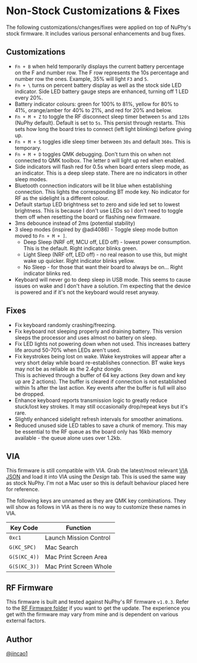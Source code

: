 # Non-Stock Customizations & Fixes

The following customizations/changes/fixes were applied on top of NuPhy's stock firmware. It includes various personal enhancements and bug fixes.

## Customizations

- `Fn + B` when held temporarily displays the current battery percentage on the F and number row.
The F row represents the 10s percentage and number row the ones. Example, 35% will light `F3` and `5`.
- `Fn + \` turns on percent battery display as well as the stock side LED indicator. Side LED battery gauge steps are enhanced, turning off 1 LED every 20%.
- Battery indicator colours: green for 100% to 81%, yellow for 80% to 41%, orange/amber for 40% to 21%, and red for 20% and below.
- `Fn + M + Z` to toggle the RF disconnect sleep timer between `5s` and `120s` (NuPhy default). Default is set to `5s`. This persist through restarts.
This sets how long the board tries to connect (left light blinking) before giving up.
- `Fn + M + S` toggles idle sleep timer between `30s` and default `360s`. This is temporary.
- `Fn + M + D` toggles QMK debugging. Don't turn this on when not connected to QMK toolbox.
The letter `D` will light up red when enabled.
- Side indicators will flash red for 0.5s when board enters sleep mode, as an indicator.
This is a deep sleep state. There are no indicators in other sleep modes.
- Bluetooth connection indicators will be lit blue when establishing connection. This lights the corresponding
BT mode key. No indicator for RF as the sidelight is a different colour.
- Default startup LED brightness set to zero and side led set to lowest brightness. This is because I don't use LEDs so I don't need to toggle them off when resetting the board or flashing new firmware.
- 3ms debounce instead of 2ms (potential stability)
- 3 sleep modes (inspired by @adi4086) - Toggle sleep mode button moved to `Fn + M + ]`.
  - Deep Sleep (NRF off, MCU off, LED off) - lowest power consumption. This is the default. Right indicator blinks green.
  - Light Sleep (NRF off, LED off) - no real reason to use this, but might wake up quicker. Right indicator blinks yellow.
  - No Sleep - for those that want their board to always be on... Right indicator blinks red.
- Keyboard will never go to deep sleep in USB mode. This seems to cause issues on wake and I don't have a solution. I'm expecting that the device is powered and if it's not the keyboard would reset anyway.

## Fixes

- Fix keyboard randomly crashing/freezing.
- Fix keyboard not sleeping properly and draining battery. This version sleeps the processor and uses almost no battery on sleep.
- Fix LED lights not powering down when not used. This increases battery life around 50-70% when LEDs aren't used.
- Fix keystrokes being lost on wake. Wake keystrokes will appear after a very short delay while board re-establishes connection. BT wake keys may not be as reliable as the 2.4ghz dongle.  
  This is achieved through a buffer of 64 key actions (key down and key up are 2 actions). The buffer is cleared if connection is not established within 1s after the last action.
  Key events after the buffer is full will also be dropped.
- Enhance keyboard reports transmission logic to greatly reduce stuck/lost key strokes. It may still occasionally drop/repeat keys but it's rare.
- Slightly enhanced sidelight refresh intervals for smoother animations.
- Reduced unused side LED tables to save a chunk of memory. This may be essential to the RF queue as the board only has 16kb memory available - the queue alone uses over 1.2kb.

## VIA

This firmware is still compatible with VIA. Grab the latest/most relevant [VIA JSON](/keyboards/nuphy/air75_v2/ansi/keymaps/via/air75_v2_via_v3.json) and load it into VIA using the *Design* tab. This is used the same way as stock NuPhy. I'm not a Mac user so this is default behaviour placed here for reference.

The following keys are unnamed as they are QMK key combinations. They will show as follows in VIA as there is no way to customize these names in VIA.

| Key Code     | Function               |
| ------------ | ---------------------- |
| `0xc1`       | Launch Mission Control |
| `G(KC_SPC)`  | Mac Search             |
| `G(S(KC_4))` | Mac Print Screen Area  |
| `G(S(KC_3))` | Mac Print Screen Whole |

## RF Firmware

This firmware is built and tested against NuPhy's RF firmware `v1.0.3`. Refer to the [RF Firmware folder](rf_firmware) if you want to get the update.
The experience you get with the firmware may vary from mine and is dependent on various external factors.

## Author

[@jincao1](https://github.com/jincao1)
